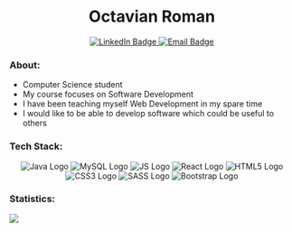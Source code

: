 <div id="name" align="center">
  <h1>Octavian Roman</h1>
</div>
<div id="links" align="center">
  <a href="https://www.linkedin.com/in/romanoctavian/">
    <img src="https://img.shields.io/badge/LinkedIn-blue?logo=linkedin&logoColor=white&style=for-the-badge" alt="LinkedIn Badge"/>
  </a>
  <a href="mailto:work.octaivan@gmail.com">
    <img src="https://img.shields.io/badge/Gmail-D14836?style=for-the-badge&logo=gmail&logoColor=white" alt="Email Badge"/>
  </a>
</div>

### About:

- Computer Science student
- My course focuses on Software Development
- I have been teaching myself Web Development in my spare time
- I would like to be able to develop software which could be useful to others

### Tech Stack:
<div id="stack" align="center">
  <img src="https://img.shields.io/badge/Java-ED8B00?style=for-the-badge&logo=java&logoColor=white" alt="Java Logo"/>
  <img src="https://img.shields.io/badge/MySQL-00000F?style=for-the-badge&logo=mysql&logoColor=white" alt="MySQL Logo"/>
  <img src="https://img.shields.io/badge/JavaScript-F7DF1E?style=for-the-badge&logo=javascript&logoColor=black" alt="JS Logo"/>
  <img src="https://img.shields.io/badge/React-20232A?style=for-the-badge&logo=react&logoColor=61DAFB" alt="React Logo"/>
  <img src="https://img.shields.io/badge/HTML5-E34F26?style=for-the-badge&logo=html5&logoColor=white" alt="HTML5 Logo"/>
  <img src="https://img.shields.io/badge/CSS3-1572B6?style=for-the-badge&logo=css3&logoColor=white" alt="CSS3 Logo"/>
  <img src="https://img.shields.io/badge/Sass-CC6699?style=for-the-badge&logo=sass&logoColor=white" alt="SASS Logo"/>
  <img src="https://img.shields.io/badge/Bootstrap-563D7C?style=for-the-badge&logo=bootstrap&logoColor=white" alt="Bootstrap Logo"/>
</div>

### Statistics:
<div id="stats">
  <img src="https://github-readme-stats.vercel.app/api/top-langs/?username=Roman-Octavian&theme=blue-green"/>
</div>

